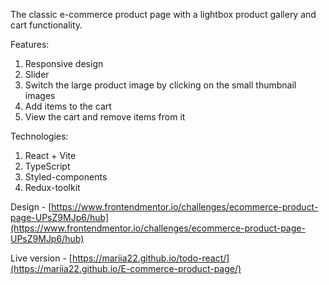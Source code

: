 The classic e-commerce product page with a lightbox product gallery and cart functionality.

Features:
1. Responsive design
2. Slider
3. Switch the large product image by clicking on the small thumbnail images
4. Add items to the cart
5. View the cart and remove items from it

Technologies: 
1. React + Vite
2. TypeScript
3. Styled-components
4. Redux-toolkit

Design - [https://www.frontendmentor.io/challenges/ecommerce-product-page-UPsZ9MJp6/hub](https://www.frontendmentor.io/challenges/ecommerce-product-page-UPsZ9MJp6/hub)

Live version - [https://mariia22.github.io/todo-react/](https://mariia22.github.io/E-commerce-product-page/)
